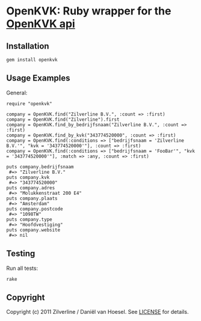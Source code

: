 OpenKVK: Ruby wrapper for the [OpenKVK api](http://api.openkvk.nl/)
====================

Installation
------------
	gem install openkvk

Usage Examples
--------------
General:

	require "openkvk"

	company = OpenKVK.find("Zilverline B.V.", :count => :first)
	company = OpenKVK.find("Zilverline").first
	company = OpenKVK.find_by_bedrijfsnaam("Zilverline B.V.", :count => :first)
	company = OpenKVK.find_by_kvk("343774520000", :count => :first)
	company = OpenKVK.find(:conditions => ["bedrijfsnaam = 'Zilverline B.V.'", "kvk = '343774520000'"], :count => :first)
	company = OpenKVK.find(:conditions => ["bedrijfsnaam = 'FooBar'", "kvk = '343774520000'"], :match => :any, :count => :first)
	
	puts company.bedrijfsnaam 
	 #=> "Zilverline B.V."
	puts company.kvk
	 #=> "343774520000"
	puts company.adres
	 #=> "Molukkenstraat 200 E4"
	puts company.plaats
	 #=> "Amsterdam"
	puts company.postcode
	 #=> "1098TW"
	puts company.type
	 #=> "Hoofdvestiging"
	puts company.website
	 #=> nil

Testing
-------
Run all tests:

	rake

Copyright
---------
Copyright (c) 2011 Zilverline / Daniël van Hoesel.
See [LICENSE](https://github.com/zilverline/openkvk/blob/master/LICENSE.mkd) for details.
